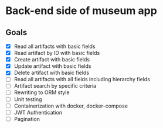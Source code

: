 # Back-end side of museum app

## Goals

- [X] Read all artifacts with basic fields
- [X] Read artifact by ID with basic fields
- [X] Create artifact with basic fields
- [X] Update artifact with basic fields
- [X] Delete artifact with basic fields
- [ ] Read all artifacts with all fields including hierarchy fields 
- [ ] Artifact search by specific criteria
- [ ] Rewriting to ORM style
- [ ] Unit testing
- [ ] Containerization with docker, docker-compose
- [ ] JWT Authentication
- [ ] Pagination
